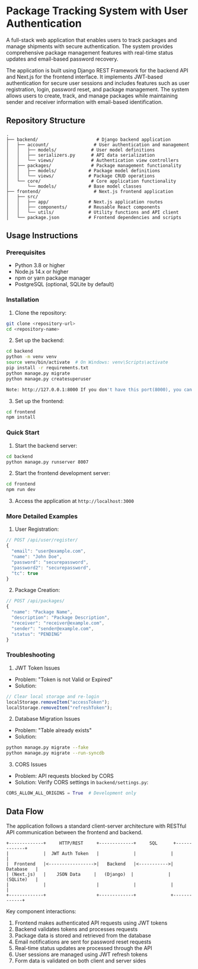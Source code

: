 # Package Tracking System with User Authentication

A full-stack web application that enables users to track packages and manage shipments with secure authentication. The system provides comprehensive package management features with real-time status updates and email-based password recovery.

The application is built using Django REST Framework for the backend API and Next.js for the frontend interface. It implements JWT-based authentication for secure user sessions and includes features such as user registration, login, password reset, and package management. The system allows users to create, track, and manage packages while maintaining sender and receiver information with email-based identification.

## Repository Structure

```
.
├── backend/                      # Django backend application
│   ├── account/                 # User authentication and management
│   │   ├── models/             # User model definitions
│   │   ├── serializers.py      # API data serialization
│   │   └── views/              # Authentication view controllers
│   ├── packages/               # Package management functionality
│   │   ├── models/            # Package model definitions
│   │   └── views/             # Package CRUD operations
│   └── core/                   # Core application functionality
│       └── models/            # Base model classes
├── frontend/                    # Next.js frontend application
│   ├── src/
│   │   ├── app/               # Next.js application routes
│   │   ├── components/        # Reusable React components
│   │   └── utils/             # Utility functions and API client
│   └── package.json           # Frontend dependencies and scripts
```

## Usage Instructions

### Prerequisites

- Python 3.8 or higher
- Node.js 14.x or higher
- npm or yarn package manager
- PostgreSQL (optional, SQLite by default)

### Installation

1. Clone the repository:

```bash
git clone <repository-url>
cd <repository-name>
```

2. Set up the backend:

```bash
cd backend
python -m venv venv
source venv/bin/activate  # On Windows: venv\Scripts\activate
pip install -r requirements.txt
python manage.py migrate
python manage.py createsuperuser

Note: http://127.0.0.1:8000 If you don't have this port(8000), you can simply click ctrl + shift + F and search for this Base Url and change it with your port(xxxx).
```

3. Set up the frontend:

```bash
cd frontend
npm install
```

### Quick Start

1. Start the backend server:

```bash
cd backend
python manage.py runserver 8007
```

2. Start the frontend development server:

```bash
cd frontend
npm run dev
```

3. Access the application at `http://localhost:3000`

### More Detailed Examples

1. User Registration:

```javascript
// POST /api/user/register/
{
  "email": "user@example.com",
  "name": "John Doe",
  "password": "securepassword",
  "password2": "securepassword",
  "tc": true
}
```

2. Package Creation:

```javascript
// POST /api/packages/
{
  "name": "Package Name",
  "description": "Package Description",
  "receiver": "receiver@example.com",
  "sender": "sender@example.com",
  "status": "PENDING"
}
```

### Troubleshooting

1. JWT Token Issues

- Problem: "Token is not Valid or Expired"
- Solution:

```javascript
// Clear local storage and re-login
localStorage.removeItem("accessToken");
localStorage.removeItem("refreshToken");
```

2. Database Migration Issues

- Problem: "Table already exists"
- Solution:

```bash
python manage.py migrate --fake
python manage.py migrate --run-syncdb
```

3. CORS Issues

- Problem: API requests blocked by CORS
- Solution: Verify CORS settings in `backend/settings.py`:

```python
CORS_ALLOW_ALL_ORIGINS = True  # Development only
```

## Data Flow

The application follows a standard client-server architecture with RESTful API communication between the frontend and backend.

```ascii
+-------------+     HTTP/REST     +-------------+     SQL      +-------------+
|             |  JWT Auth Token   |             |             |             |
|  Frontend   |<----------------->|   Backend   |<----------->|  Database   |
| (Next.js)   |    JSON Data     |   (Django)  |             |  (SQLite)   |
|             |                   |             |             |             |
+-------------+                   +-------------+             +-------------+
```

Key component interactions:

1. Frontend makes authenticated API requests using JWT tokens
2. Backend validates tokens and processes requests
3. Package data is stored and retrieved from the database
4. Email notifications are sent for password reset requests
5. Real-time status updates are processed through the API
6. User sessions are managed using JWT refresh tokens
7. Form data is validated on both client and server sides
